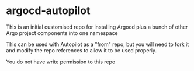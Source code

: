 # argocd-autopilot
This is an initial customised repo for installing Argocd plus a bunch of other Argo project components into
one namespace

This can be used with Autopilot as a "from" repo, but you will need to fork it and modify the repo references
to allow it to be used properly.

You do not have write permission to this repo
